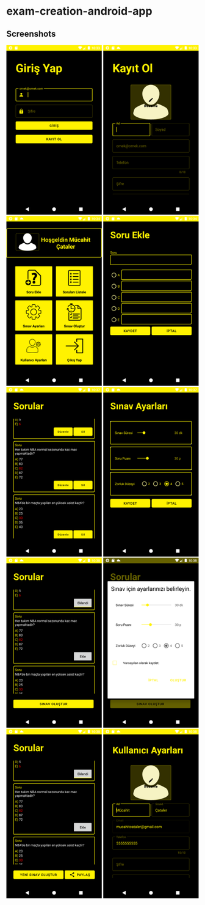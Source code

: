 # exam-creation-android-app

## Screenshots

<img src="screenshots/Screenshot_1621247616.png" width="250"> <img src="screenshots/Screenshot_1621247634.png" width="250">
<img src="screenshots/Screenshot_1621247654.png" width="250"> <img src="screenshots/Screenshot_1621247662.png" width="250">
<img src="screenshots/Screenshot_1621247834.png" width="250"> <img src="screenshots/Screenshot_1621247845.png" width="250">
<img src="screenshots/Screenshot_1621247881.png" width="250"> <img src="screenshots/Screenshot_1621247889.png" width="250">
<img src="screenshots/Screenshot_1621247896.png" width="250"> <img src="screenshots/Screenshot_1621247915.png" width="250">
